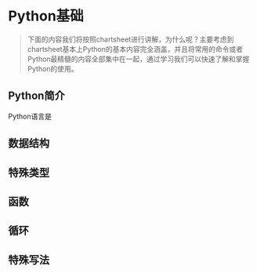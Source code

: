 # Python基础

> 下面的内容我们将按照chartsheet进行讲解，为什么呢？主要考虑到chartsheet基本上Python的基本内容完全涵盖，并且将常用的命令或者Python最精髓的内容全部集中在一起，通过学习我们可以快速了解和掌握Python的使用。

## Python简介

Python语言是



## 数据结构

## 特殊类型

## 函数

## 循环

## 特殊写法

